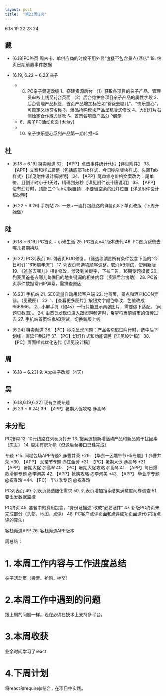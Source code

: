 ```yaml
---
layout: post
title:  "第23周任务"
---
```


6.18 19 22 23 24

戴
------

  - [6.18]PC终页
    周末卡、单供应商的时候不用外显“套餐不包含景点/酒店”
    18. 终页日期前置事件数据

  - [6.19, 6.22 ~ 6.23]亲子
    - 8. PC亲子频道改版
      1、搭建资源后台
        （1）获取各项目的亲子产品，管理员审核上线至前台页面
        （2）后台维护各项目亲子产品的属性字段
      2、后台管理产品标签，首页产品增加标签如“爸爸去哪儿”、“快乐童心”，可自定义标签名称
      3、爆品抢购模块产品呈现版式修改
      4、大幻灯片右侧独家合作版式修改
      5、首页各项目产品分IP展示
    - 6、亲子PC活动页面
    [delay]
    - 10. 亲子快乐童心系列产品第一期传播H5



杜
------

  - [6.18 ~ 6.19] 特卖频道
    32. 【APP】点击事件统计代码【详见附件】
    33. 【APP】文案和样式调整（包括底部Tab样式、今日秒杀版块样式、头部Tab样式）【详见附件设计稿说明】
    34. 【APP】尾单疯抢价格文案改为：尾单价，且倒计时小于1天时，精确到分秒【详见附件设计稿说明】
    35. 【APP】没有幻灯时，顶部三个Tab切换置顶，不要留空余的幻灯位置【详见附件设计稿说明】

  - [6.22 ~ 6.26] 手机站
    25. 一景+一酒打包线路的详情页&下单页改版（下周开始做）

陆
------

  - [6.18 ~ 6.19] PC首页 + 小米生活
    25. PC首页v4.1版本迭代
    46. PC首页爸爸去哪儿暑期换肤

  - [6.22] PC列表页
    16. 列表页BUG修复。（筛选项清除所有条件包含下面的“今日可订”“616周年庆”）
    17. 列表页筛选项顺序调整、取消AB测试，使用新版
    19. 《爸爸去哪儿》相关修改，涉及到关键字，下拉广告，16期专题模板
    20. 列表页爸爸去哪儿每期目的地关键词的相关内容（资源后台协助）
    28. PC首页事件数据常州IP异常，需排查原因

  - [6.23] 手机站
    21. SEO流量自动吊起客户端
    22. 地图页，景点和酒店ICON弄错。（见截图）
    23. 1、【查看更多图片】按钮文字颜色修改，色值改成666666。  2、小屏手机（如4s）一行只能显示两张图片，需要做下适配。（问题见截图）。
    24. 由首页发现位进入跟团游频道时，希望将当前城市的值传过去
    27. 手机站首页结束AB测试，切换新版上线

  - [6.24] 特卖频道
    36. 【PC】秒杀呈现问题：产品名称超过两行时，选中后下划线一直延伸到2行
    37. 【PC】幻灯样式和功能调整【详见设计稿】
    38. 【PC】页面样式优化迭代【详见设计稿】


周
------
  - [6.18 ~ 6.23] 9. App亲子改版（4天）

吴
------
  - [6.18,6.19,6.22] 现有立减专题
  - [6.23 ~ 6.24] 39. 【APP】暑期大促攻略 @高琴


未分配
------

  PC抢购
    12. 10元线路在列表页打开
    13. 搜索逻辑新增活动产品和新品的干扰因素（庆友）
    14. 周末有房功能（资源后台接口已经完成）

  专题
    *15. 同程包场APP专题2 @曹井荣
    *29. 【华东一区端午节H5专题】1 @曹井荣
    *30. 【APP】 父亲节专题 @庄金芳
    *31. 【PC】暑期大促 @高琴
    *31. 【APP】 暑期大促 @高琴
    40. 【PC】暑期大促攻略 @高琴
    41. 【APP】每日爆款滑屏专题 @李洵美
    42. 【APP】抢购攻略  @李洵美
    *43. 【APP】 毕业季专题 @祝春玲
    *44. 【PC】 毕业季专题 @祝春玲

  PC列表页
    49. 列表页筛选细化需求
    50. 列表页增加搜索结果满意度问卷调查
    51. 要出发数据监控

  PC终页
    45. 套餐中的费用包含，“身份证描述”改成“必要证件”
    47. 新版PC终页未完成部分（头部、地图、点评）
    48. PC客户点评页面和点评成功页面迭代(包括点评的算法)

  客栈频道APP
    26. 客栈频道APP版本



周总结：

# 1. 本周工作内容与工作进度总结

亲子活动页（投票、抢购、抽奖）

# 2.本周工作中遇到的问题

跟上周的问题一样。现在必须在技术上支持多平台。

# 3.本周收获

业余时间学习了react

# 4.下周计划

将react和requirejs结合，在项目中实践。
